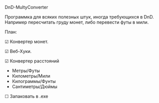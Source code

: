 DnD-MultyConverter


Программка для всяких полезных штук, иногда требующихся в DnD. Например пересчитать груду монет, либо перевести футы в мили.


План:

☑ Конвертер монет.

☑ Веб-Хуки.

☑ Конвертер расстояний
   - Метры/Футы
   - Километры/Мили
   - Килограммы/Фунты
   - Сантиметры/Дюймы

☐ Запаковать в .exe
